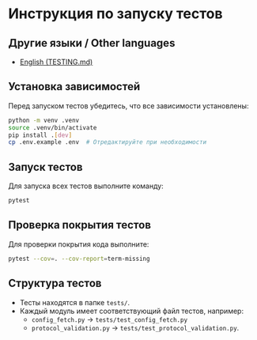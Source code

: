 # Инструкция по запуску тестов

## Другие языки / Other languages
- [English (TESTING.md)](../TESTING.md)

## Установка зависимостей
Перед запуском тестов убедитесь, что все зависимости установлены:
```bash
python -m venv .venv
source .venv/bin/activate
pip install .[dev]
cp .env.example .env  # Отредактируйте при необходимости
```

## Запуск тестов
Для запуска всех тестов выполните команду:
```bash
pytest
```

## Проверка покрытия тестов
Для проверки покрытия кода выполните:
```bash
pytest --cov=. --cov-report=term-missing
```

## Структура тестов
- Тесты находятся в папке `tests/`.
- Каждый модуль имеет соответствующий файл тестов, например:
  - `config_fetch.py` -> `tests/test_config_fetch.py`
  - `protocol_validation.py` -> `tests/test_protocol_validation.py`. 